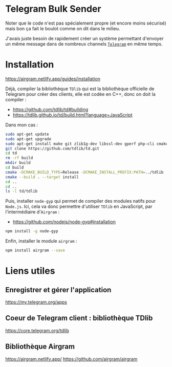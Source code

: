 # Telegram Bulk Sender

Noter que le code n'est pas spécialement propre (et encore moins sécurisé) mais bon ça fait le boulot comme on dit dans le milieu.

J'avais juste besoin de rapidement créer un système permettant d'envoyer un même message dans de nombreux channels [`Telegram`](https://telegram.org/) en même temps.

# Installation

https://airgram.netlify.app/guides/installation

Déjà, compiler la bibliothèque `TDlib` qui est la bibliothèque officielle de Telegram pour créer des clients, elle est codée en C++, donc on doit la compiler :
- https://github.com/tdlib/td#building
- https://tdlib.github.io/td/build.html?language=JavaScript

Dans mon cas :
```bash
sudo apt-get update
sudo apt-get upgrade
sudo apt-get install make git zlib1g-dev libssl-dev gperf php-cli cmake g++
git clone https://github.com/tdlib/td.git
cd td
rm -rf build
mkdir build
cd build
cmake -DCMAKE_BUILD_TYPE=Release -DCMAKE_INSTALL_PREFIX:PATH=../tdlib ..
cmake --build . --target install
cd ..
cd ..
ls -l td/tdlib
```

Puis, installer `node-gyp` qui permet de compiler des modules natifs pour `Node.js`. Ici, cela va donc permettre d'utiliser `TDlib` en JavaScript, par l'intermédiaire d'`Airgram` :
- https://github.com/nodejs/node-gyp#installation

```bash
npm install -g node-gyp
```

Enfin, installer le module `airgram` :
```bash
npm install airgram --save
```

# Liens utiles

## Enregistrer et gérer l'application
https://my.telegram.org/apps

## Coeur de Telegram client : bibliothèque TDlib
https://core.telegram.org/tdlib

## Bibliothèque Airgram
https://airgram.netlify.app/
https://github.com/airgram/airgram
